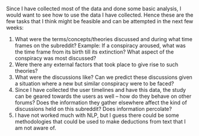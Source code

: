 Since I have collected most of the data and done some basic analysis, I would want to see how to use the data I have collected. Hence these are the few tasks that I think might be feasible and can be attempted in the next few weeks:<br/>
1. What were the terms/concepts/theories discussed and during what time frames on the subreddit? Example: If a conspiracy aroused, what was the time frame from its birth till its extinction? What aspect of the conspiracy was most discussed?<br/>
2. Were there any external factors that took place to give rise to such theories?<br/>
3. What were the discussions like? Can we predict these discussions given a situation where a new but similar conspiracy were to be faced?<br/>
4. Since I have collected the user timelines and have this data, the study can be geared towards the users as well – how do they behave on other forums? Does the information they gather elsewhere affect the kind of discussions held on this subreddit? Does information percolate? <br/>
5. I have not worked much with NLP, but I guess there could be some methodologies that could be used to make deductions from text that I am not aware of.<br/>

